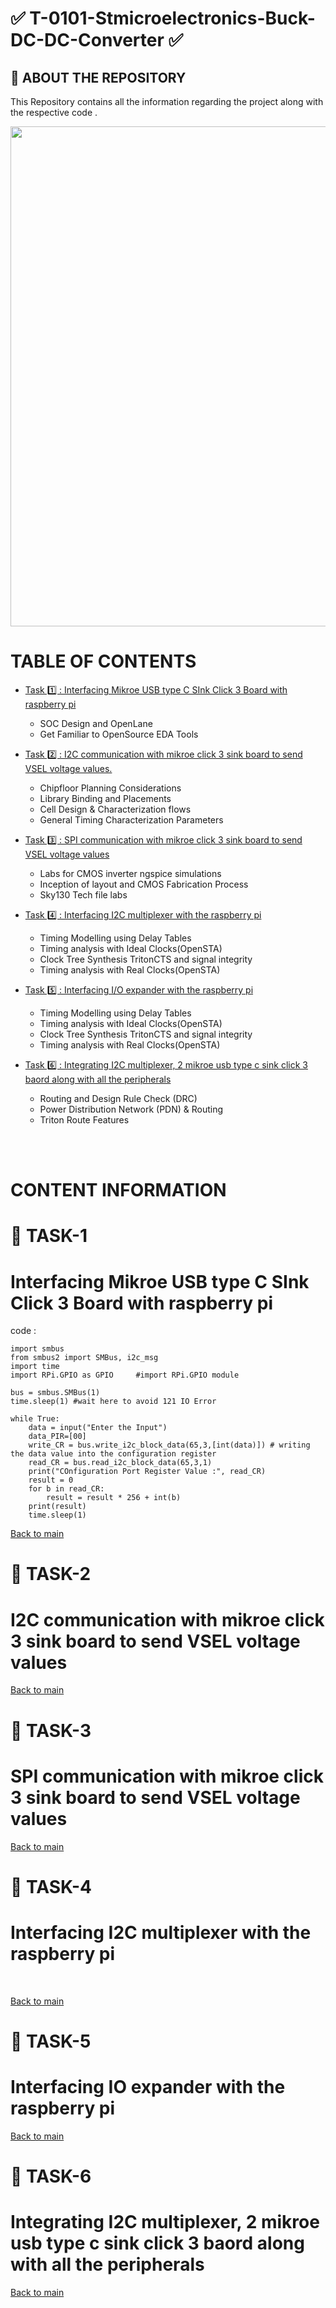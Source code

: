 # ✅ T-0101-Stmicroelectronics-Buck-DC-DC-Converter ✅

## :book: ABOUT THE REPOSITORY
This Repository contains all the information regarding the project along with the respective code .


<p >
  <img src="https://github.com/MohanKrishnaND/T-0101-Stmicroelectronics-Buck-DC-DC-Converter/assets/156279619/938d672c-609e-460a-846b-8ba6baab81ee" width=800 >
</p>


# TABLE OF CONTENTS

+ [Task 1️⃣ : Interfacing Mikroe USB type C SInk Click 3 Board with raspberry pi](#interfacing-mikroe-usb-type-c-sink-click-3-board-with-raspberry-pi)
  - SOC Design and OpenLane
  - Get Familiar to OpenSource EDA Tools

+ [Task 2️⃣ : I2C communication with mikroe click 3 sink board to send VSEL voltage values.](#i2c-communication-with-mikroe-click-3-sink-board-to-send-vsel-voltage-values)
  - Chipfloor Planning Considerations
  - Library Binding and Placements
  - Cell Design & Characterization flows
  - General Timing Characterization Parameters

+ [Task 3️⃣ : SPI communication with mikroe click 3 sink board to send VSEL voltage values](#spi-communication-with-mikroe-click-3-sink-board-to-send-vsel-voltage-values)
  - Labs for CMOS inverter ngspice simulations
  - Inception of layout and CMOS Fabrication Process
  - Sky130 Tech file labs

+ [Task 4️⃣ : Interfacing I2C multiplexer with the raspberry pi](#interfacing-i2c-multiplexer-with-the-raspberry-pi)
  - Timing Modelling using Delay Tables
  - Timing analysis with Ideal Clocks(OpenSTA)
  - Clock Tree Synthesis TritonCTS and signal integrity
  - Timing analysis with Real Clocks(OpenSTA)
 
+ [Task 5️⃣ : Interfacing I/O expander with the raspberry pi](#interfacing-io-expander-with-the-raspberry-pi)
  - Timing Modelling using Delay Tables
  - Timing analysis with Ideal Clocks(OpenSTA)
  - Clock Tree Synthesis TritonCTS and signal integrity
  - Timing analysis with Real Clocks(OpenSTA)

+ [Task 6️⃣ : Integrating I2C multiplexer, 2 mikroe usb type c sink click 3 baord along with all the peripherals](#integrating-i2c-multiplexer-2-mikroe-usb-type-c-sink-click-3-baord-along-with-all-the-peripherals)
  - Routing and Design Rule Check (DRC)
  - Power Distribution Network (PDN) & Routing
  - Triton Route Features

<br>
<br>


# CONTENT INFORMATION

# 📌 TASK-1

# Interfacing Mikroe USB type C SInk Click 3 Board with raspberry pi

code : 

```
import smbus
from smbus2 import SMBus, i2c_msg
import time
import RPi.GPIO as GPIO     #import RPi.GPIO module

bus = smbus.SMBus(1)
time.sleep(1) #wait here to avoid 121 IO Error

while True:
    data = input("Enter the Input")
    data_PIR=[00]
    write_CR = bus.write_i2c_block_data(65,3,[int(data)]) # writing the data value into the configuration register
    read_CR = bus.read_i2c_block_data(65,3,1)
    print("COnfiguration Port Register Value :", read_CR)
    result = 0
    for b in read_CR:
        result = result * 256 + int(b)
    print(result)
    time.sleep(1)

```


[Back to main](#table-of-contents)




# 📌 TASK-2

# I2C communication with mikroe click 3 sink board to send VSEL voltage values


[Back to main](#table-of-contents)




# 📌 TASK-3

# SPI communication with mikroe click 3 sink board to send VSEL voltage values


[Back to main](#table-of-contents)






# 📌 TASK-4

#  Interfacing I2C multiplexer with the raspberry pi
<br>


[Back to main](#table-of-contents)




# 📌 TASK-5

#  Interfacing IO expander with the raspberry pi


[Back to main](#table-of-contents)




# 📌 TASK-6

# Integrating I2C multiplexer, 2 mikroe usb type c sink click 3 baord along with all the peripherals


[Back to main](#table-of-contents)
